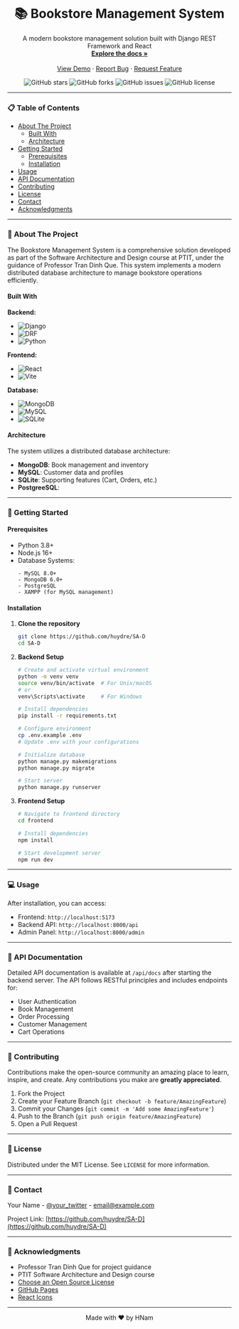 <div align="center">
  <h1>📚 Bookstore Management System</h1>
  <p>
    A modern bookstore management solution built with Django REST Framework and React
    <br />
    <a href="https://github.com/huydre/SA-D"><strong>Explore the docs »</strong></a>
    <br />
    <br />
    <a href="https://github.com/huydre/SA-D">View Demo</a>
    ·
    <a href="https://github.com/huydre/SA-D/issues">Report Bug</a>
    ·
    <a href="https://github.com/huydre/SA-D/issues">Request Feature</a>
  </p>

  ![GitHub stars](https://img.shields.io/github/stars/huydre/SA-D)
  ![GitHub forks](https://img.shields.io/github/forks/huydre/SA-D)
  ![GitHub issues](https://img.shields.io/github/issues/huydre/SA-D)
  ![GitHub license](https://img.shields.io/github/license/huydre/SA-D)

</div>

---

### 📋 Table of Contents
- [About The Project](#about-the-project)
  - [Built With](#built-with)
  - [Architecture](#architecture)
- [Getting Started](#getting-started)
  - [Prerequisites](#prerequisites)
  - [Installation](#installation)
- [Usage](#usage)
- [API Documentation](#api-documentation)
- [Contributing](#contributing)
- [License](#license)
- [Contact](#contact)
- [Acknowledgments](#acknowledgments)

---

### 🎯 About The Project

The Bookstore Management System is a comprehensive solution developed as part of the Software Architecture and Design course at PTIT, under the guidance of Professor Tran Dinh Que. This system implements a modern distributed database architecture to manage bookstore operations efficiently.

#### Built With

**Backend:**
* ![Django](https://img.shields.io/badge/Django-092E20?style=for-the-badge&logo=django&logoColor=white)
* ![DRF](https://img.shields.io/badge/Django_REST_Framework-092E20?style=for-the-badge&logo=django&logoColor=white)
* ![Python](https://img.shields.io/badge/Python-3776AB?style=for-the-badge&logo=python&logoColor=white)

**Frontend:**
* ![React](https://img.shields.io/badge/React-20232A?style=for-the-badge&logo=react&logoColor=61DAFB)
* ![Vite](https://img.shields.io/badge/Vite-646CFF?style=for-the-badge&logo=vite&logoColor=white)

**Database:**
* ![MongoDB](https://img.shields.io/badge/MongoDB-4EA94B?style=for-the-badge&logo=mongodb&logoColor=white)
* ![MySQL](https://img.shields.io/badge/MySQL-005C84?style=for-the-badge&logo=mysql&logoColor=white)
* ![SQLite](https://img.shields.io/badge/SQLite-07405E?style=for-the-badge&logo=sqlite&logoColor=white)

#### Architecture

The system utilizes a distributed database architecture:
- **MongoDB**: Book management and inventory
- **MySQL**: Customer data and profiles
- **SQLite**: Supporting features (Cart, Orders, etc.)
- **PostgreeSQL**: 

---

### 🚀 Getting Started

#### Prerequisites

* Python 3.8+
* Node.js 16+
* Database Systems:
  ```text
  - MySQL 8.0+
  - MongoDB 6.0+
  - PostgreSQL
  - XAMPP (for MySQL management)
  ```

#### Installation

1. **Clone the repository**
   ```bash
   git clone https://github.com/huydre/SA-D
   cd SA-D
   ```

2. **Backend Setup**
   ```bash
   # Create and activate virtual environment
   python -m venv venv
   source venv/bin/activate  # For Unix/macOS
   # or
   venv\Scripts\activate     # For Windows

   # Install dependencies
   pip install -r requirements.txt

   # Configure environment
   cp .env.example .env
   # Update .env with your configurations

   # Initialize database
   python manage.py makemigrations
   python manage.py migrate

   # Start server
   python manage.py runserver
   ```

3. **Frontend Setup**
   ```bash
   # Navigate to frontend directory
   cd frontend

   # Install dependencies
   npm install

   # Start development server
   npm run dev
   ```

---

### 💻 Usage

After installation, you can access:
- Frontend: `http://localhost:5173`
- Backend API: `http://localhost:8000/api`
- Admin Panel: `http://localhost:8000/admin`

---

### 📖 API Documentation

Detailed API documentation is available at `/api/docs` after starting the backend server. The API follows RESTful principles and includes endpoints for:

- User Authentication
- Book Management
- Order Processing
- Customer Management
- Cart Operations

---

### 🤝 Contributing

Contributions make the open-source community an amazing place to learn, inspire, and create. Any contributions you make are **greatly appreciated**.

1. Fork the Project
2. Create your Feature Branch (`git checkout -b feature/AmazingFeature`)
3. Commit your Changes (`git commit -m 'Add some AmazingFeature'`)
4. Push to the Branch (`git push origin feature/AmazingFeature`)
5. Open a Pull Request

---

### 📝 License

Distributed under the MIT License. See `LICENSE` for more information.

---

### 📧 Contact

Your Name - [@your_twitter](https://twitter.com/your_twitter) - email@example.com

Project Link: [https://github.com/huydre/SA-D](https://github.com/huydre/SA-D)

---

### 🙏 Acknowledgments

* Professor Tran Dinh Que for project guidance
* PTIT Software Architecture and Design course
* [Choose an Open Source License](https://choosealicense.com)
* [GitHub Pages](https://pages.github.com)
* [React Icons](https://react-icons.github.io/react-icons/search)

---

<div align="center">
  <p>Made with ❤️ by HNam</p>
</div>